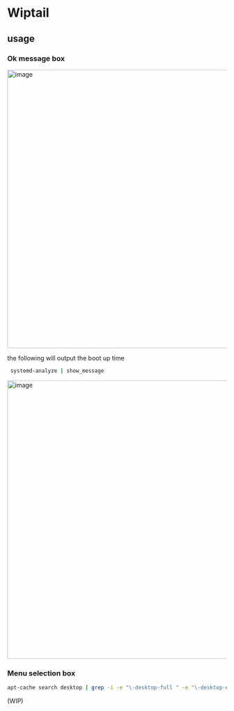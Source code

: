 # Wiptail
## usage
### Ok message box
<img width="639" alt="image" src="https://github.com/armbian/configng/assets/2831630/41f8c16f-dde3-4e7d-8b51-e835f9c7246a">


the following will output the boot up time 
```bash 
 systemd-analyze | show_message
```
<img width="639" alt="image" src="https://github.com/armbian/configng/assets/2831630/84d2a613-8036-4901-af1f-bf4231527285">

### Menu selection box
```bash 
apt-cache search desktop | grep -i -e "\-desktop-full " -e "\-desktop-environment " | awk -F "- " '{print $1, $2}' | show_menu
```
(WIP)